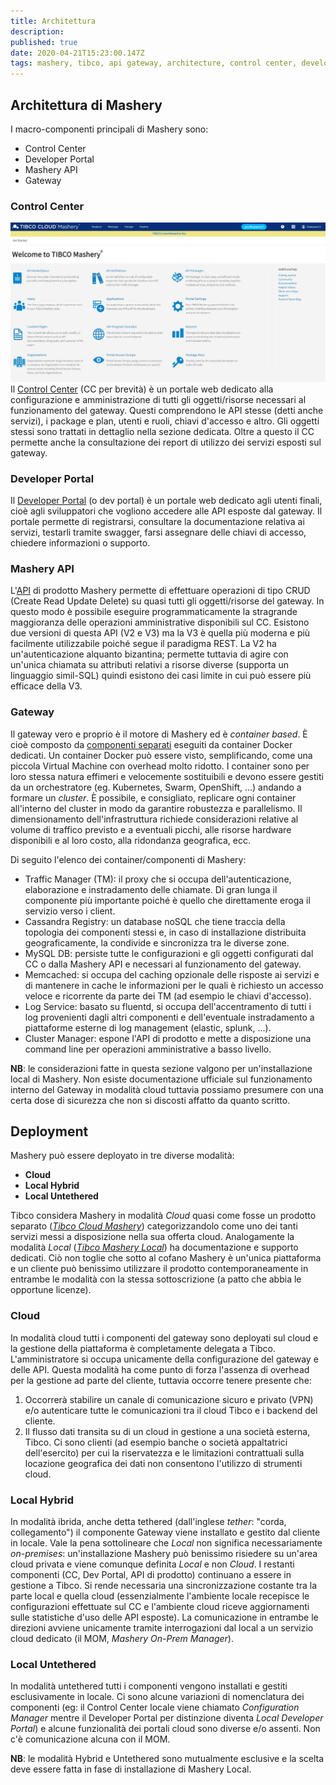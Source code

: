 ```yaml
---
title: Architettura
description: 
published: true
date: 2020-04-21T15:23:00.147Z
tags: mashery, tibco, api gateway, architecture, control center, developer portal
---
```


## Architettura di Mashery
I macro-componenti principali di Mashery sono:
- Control Center
- Developer Portal
- Mashery API
- Gateway

### Control Center
![cc.jpg](/mashery/cc.jpg)
Il [Control Center](http://docs.mashery.com/gettingstarted/GUID-84038256-96F8-47F2-AD86-8EEC424F7BB6.html) (CC per brevità) è un portale web dedicato alla configurazione e amministrazione di tutti gli oggetti/risorse necessari al funzionamento del gateway. Questi comprendono le API stesse (detti anche servizi), i package e plan, utenti e ruoli, chiavi d'accesso e altro. Gli oggetti stessi sono trattati in dettaglio nella sezione dedicata. Oltre a questo il CC permette anche la consultazione dei report di utilizzo dei servizi esposti sul gateway.

### Developer Portal
Il [Developer Portal](http://docs.mashery.com/manage/GUID-FFE293BA-7DD7-4A3A-9257-3580013733BB.html) (o dev portal) è un portale web dedicato agli utenti finali, cioè agli sviluppatori che vogliono accedere alle API esposte dal gateway. Il portale permette di registrarsi, consultare la documentazione relativa ai servizi, testarli tramite swagger, farsi assegnare delle chiavi di accesso, chiedere informazioni o supporto.

### Mashery API
L'[API](https://developer.mashery.com/docs/read/mashery_api) di prodotto Mashery permette di effettuare operazioni di tipo CRUD (Create Read Update Delete) su quasi tutti gli oggetti/risorse del gateway. In questo modo è possibile eseguire programmaticamente la stragrande maggioranza delle operazioni amministrative disponibili sul CC. Esistono due versioni di questa API (V2 e V3) ma la V3 è quella più moderna e più facilmente utilizzabile poiché segue il paradigma REST. La V2 ha un'autenticazione alquanto bizantina; permette tuttavia di agire con un'unica chiamata su attributi relativi a risorse diverse (supporta un linguaggio simil-SQL) quindi esistono dei casi limite in cui può essere più efficace della V3.

### Gateway
Il gateway vero e proprio è il motore di Mashery ed è *container based*. È cioè composto da [componenti separati](https://docs.tibco.com/pub/mash-local/5.3.0/doc/html/GUID-B454FA7F-9A50-488D-AF3C-0DD15E83C7EB.html) eseguiti da container Docker dedicati. Un container Docker può essere visto, semplificando, come una piccola Virtual Machine con overhead molto ridotto. I container sono per loro stessa natura effimeri e velocemente sostituibili e devono essere gestiti da un orchestratore (eg. Kubernetes, Swarm, OpenShift, ...) andando a formare un *cluster*. È possibile, e consigliato, replicare ogni container all'interno del cluster in modo da garantire robustezza e parallelismo. Il dimensionamento dell'infrastruttura richiede considerazioni relative al volume di traffico previsto e a eventuali picchi, alle risorse hardware disponibili e al loro costo, alla ridondanza geografica, ecc.

Di seguito l'elenco dei container/componenti di Mashery:

- Traffic Manager (TM): il proxy che si occupa dell'autenticazione, elaborazione e instradamento delle chiamate. Di gran lunga il componente più importante poiché è quello che direttamente eroga il servizio verso i client.
- Cassandra Registry: un database noSQL che tiene traccia della topologia dei componenti stessi e, in caso di installazione distribuita geograficamente, la condivide e sincronizza tra le diverse zone.
- MySQL DB: persiste tutte le configurazioni e gli oggetti configurati dal CC o dalla Mashery API e necessari al funzionamento del gateway.
- Memcached: si occupa del caching opzionale delle risposte ai servizi e di mantenere in cache le informazioni per le quali è richiesto un accesso veloce e ricorrente da parte dei TM (ad esempio le chiavi d'accesso).
- Log Service: basato su fluentd, si occupa dell'accentramento di tutti i log provenienti dagli altri componenti e dell'eventuale instradamento a piattaforme esterne di log management (elastic, splunk, ...).
- Cluster Manager: espone l'API di prodotto e mette a disposizione una command line per operazioni amministrative a basso livello.

**NB**: le considerazioni fatte in questa sezione valgono per un'installazione local di Mashery. Non esiste documentazione ufficiale sul funzionamento interno del Gateway in modalità cloud tuttavia possiamo presumere con una certa dose di sicurezza che non si discosti affatto da quanto scritto.
## Deployment
Mashery può essere deployato in tre diverse modalità: 
- **Cloud**
- **Local Hybrid**
- **Local Untethered**

Tibco considera Mashery in modalità *Cloud* quasi come fosse un prodotto separato ([*Tibco Cloud Mashery*](https://docs.tibco.com/products/tibco-cloud-mashery)) categorizzandolo come uno dei tanti servizi messi a disposizione nella sua offerta cloud. Analogamente la modalità *Local* ([*Tibco Mashery Local*](https://docs.tibco.com/products/tibco-mashery-local-5-3-0)) ha documentazione e supporto dedicati. Ciò non toglie che sotto al cofano Mashery è un'unica piattaforma e un cliente può benissimo utilizzare il prodotto contemporaneamente in entrambe le modalità con la stessa sottoscrizione (a patto che abbia le opportune licenze).

### Cloud
In modalità cloud tutti i componenti del gateway sono deployati sul cloud e la gestione della piattaforma è completamente delegata a Tibco. L'amministratore si occupa unicamente della configurazione del gateway e delle API.
Questa modalità ha come punto di forza l'assenza di overhead per la gestione ad parte del cliente, tuttavia occorre tenere presente che:

1. Occorrerà stabilire un canale di comunicazione sicuro e privato (VPN) e/o autenticare tutte le comunicazioni tra il cloud Tibco e i backend del cliente.
2. Il flusso dati transita su di un cloud in gestione a una società esterna, Tibco. Ci sono clienti (ad esempio banche o società appaltatrici dell'esercito) per cui la riservatezza e le limitazioni contrattuali sulla locazione geografica dei dati non consentono l'utilizzo di strumenti cloud.
### Local Hybrid
In modalità ibrida, anche detta tethered (dall'inglese *tether*: "corda, collegamento") il componente Gateway viene installato e gestito dal cliente in locale. Vale la pena sottolineare che *Local* non significa necessariamente *on-premises*: un'installazione Mashery può benissimo risiedere su un'area cloud privata e viene comunque definita *Local* e non *Cloud*.
I restanti componenti (CC, Dev Portal, API di prodotto) continuano a essere in gestione a Tibco. Si rende necessaria una sincronizzazione costante tra la parte local e quella cloud (essenzialmente l'ambiente locale recepisce le configurazioni effettuate sul CC e l'ambiente cloud riceve aggiornamenti sulle statistiche d'uso delle API esposte). La comunicazione in entrambe le direzioni avviene unicamente tramite interrogazioni dal local a un servizio cloud dedicato (il MOM, *Mashery On-Prem Manager*).

### Local Untethered
In modalità untethered tutti i componenti vengono installati e gestiti esclusivamente in locale. Ci sono alcune variazioni di nomenclatura dei componenti (eg: il Control Center locale viene chiamato *Configuration Manager* mentre il Developer Portal per distinzione diventa *Local Developer Portal*) e alcune funzionalità dei portali cloud sono diverse e/o assenti. Non c'è comunicazione alcuna con il MOM.

**NB**: le modalità Hybrid e Untethered sono mutualmente esclusive e la scelta deve essere fatta in fase di installazione di Mashery Local.